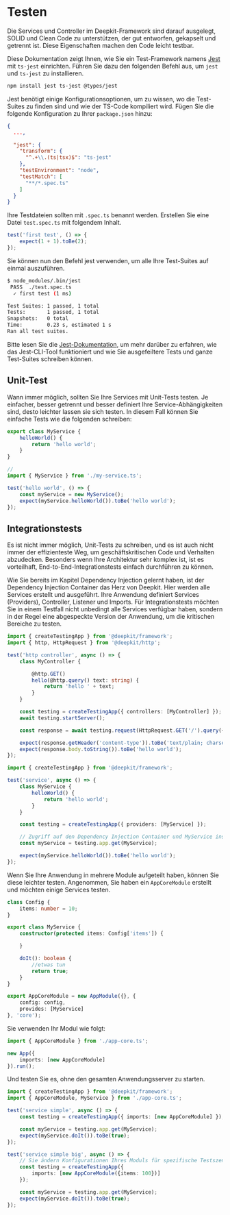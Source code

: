 # Testen

Die Services und Controller im Deepkit-Framework sind darauf ausgelegt, SOLID und Clean Code zu unterstützen, der gut entworfen, gekapselt und getrennt ist. Diese Eigenschaften machen den Code leicht testbar.

Diese Dokumentation zeigt Ihnen, wie Sie ein Test-Framework namens [Jest](https://jestjs.io) mit `ts-jest` einrichten. Führen Sie dazu den folgenden Befehl aus, um `jest` und `ts-jest` zu installieren.

```sh
npm install jest ts-jest @types/jest
```

Jest benötigt einige Konfigurationsoptionen, um zu wissen, wo die Test-Suites zu finden sind und wie der TS-Code kompiliert wird. Fügen Sie die folgende Konfiguration zu Ihrer `package.json` hinzu:

```json title=package.json
{
  ...,

  "jest": {
    "transform": {
      "^.+\\.(ts|tsx)$": "ts-jest"
    },
    "testEnvironment": "node",
    "testMatch": [
      "**/*.spec.ts"
    ]
  }
}
```

Ihre Testdateien sollten mit `.spec.ts` benannt werden. Erstellen Sie eine Datei `test.spec.ts` mit folgendem Inhalt.

```typescript
test('first test', () => {
    expect(1 + 1).toBe(2);
});
```

Sie können nun den Befehl jest verwenden, um alle Ihre Test-Suites auf einmal auszuführen.

```sh
$ node_modules/.bin/jest
 PASS  ./test.spec.ts
  ✓ first test (1 ms)

Test Suites: 1 passed, 1 total
Tests:       1 passed, 1 total
Snapshots:   0 total
Time:        0.23 s, estimated 1 s
Ran all test suites.
```

Bitte lesen Sie die [Jest-Dokumentation](https://jestjs.io), um mehr darüber zu erfahren, wie das Jest-CLI-Tool funktioniert und wie Sie ausgefeiltere Tests und ganze Test-Suites schreiben können.

## Unit-Test

Wann immer möglich, sollten Sie Ihre Services mit Unit-Tests testen. Je einfacher, besser getrennt und besser definiert Ihre Service-Abhängigkeiten sind, desto leichter lassen sie sich testen. In diesem Fall können Sie einfache Tests wie die folgenden schreiben:

```typescript
export class MyService {
    helloWorld() {
        return 'hello world';
    }
}
```

```typescript
//
import { MyService } from './my-service.ts';

test('hello world', () => {
    const myService = new MyService();
    expect(myService.helloWorld()).toBe('hello world');
});
```

## Integrationstests

Es ist nicht immer möglich, Unit-Tests zu schreiben, und es ist auch nicht immer der effizienteste Weg, um geschäftskritischen Code und Verhalten abzudecken. Besonders wenn Ihre Architektur sehr komplex ist, ist es vorteilhaft, End-to-End-Integrationstests einfach durchführen zu können.

Wie Sie bereits im Kapitel Dependency Injection gelernt haben, ist der Dependency Injection Container das Herz von Deepkit. Hier werden alle Services erstellt und ausgeführt. Ihre Anwendung definiert Services (Providers), Controller, Listener und Imports. Für Integrationstests möchten Sie in einem Testfall nicht unbedingt alle Services verfügbar haben, sondern in der Regel eine abgespeckte Version der Anwendung, um die kritischen Bereiche zu testen.

```typescript
import { createTestingApp } from '@deepkit/framework';
import { http, HttpRequest } from '@deepkit/http';

test('http controller', async () => {
    class MyController {

        @http.GET()
        hello(@http.query() text: string) {
            return 'hello ' + text;
        }
    }

    const testing = createTestingApp({ controllers: [MyController] });
    await testing.startServer();

    const response = await testing.request(HttpRequest.GET('/').query({text: 'world'}));

    expect(response.getHeader('content-type')).toBe('text/plain; charset=utf-8');
    expect(response.body.toString()).toBe('hello world');
});
```

```typescript
import { createTestingApp } from '@deepkit/framework';

test('service', async () => {
    class MyService {
        helloWorld() {
            return 'hello world';
        }
    }

    const testing = createTestingApp({ providers: [MyService] });

    // Zugriff auf den Dependency Injection Container und MyService instanziieren
    const myService = testing.app.get(MyService);

    expect(myService.helloWorld()).toBe('hello world');
});
```

Wenn Sie Ihre Anwendung in mehrere Module aufgeteilt haben, können Sie diese leichter testen. Angenommen, Sie haben ein `AppCoreModule` erstellt und möchten einige Services testen.

```typescript
class Config {
    items: number = 10;
}

export class MyService {
    constructor(protected items: Config['items']) {

    }

    doIt(): boolean {
        //etwas tun
        return true;
    }
}

export AppCoreModule = new AppModule({}, {
    config: config,
    provides: [MyService]
}, 'core');
```

Sie verwenden Ihr Modul wie folgt:

```typescript
import { AppCoreModule } from './app-core.ts';

new App({
    imports: [new AppCoreModule]
}).run();
```

Und testen Sie es, ohne den gesamten Anwendungsserver zu starten.

```typescript
import { createTestingApp } from '@deepkit/framework';
import { AppCoreModule, MyService } from './app-core.ts';

test('service simple', async () => {
    const testing = createTestingApp({ imports: [new AppCoreModule] });

    const myService = testing.app.get(MyService);
    expect(myService.doIt()).toBe(true);
});

test('service simple big', async () => {
    // Sie ändern Konfigurationen Ihres Moduls für spezifische Testszenarien
    const testing = createTestingApp({
        imports: [new AppCoreModule({items: 100})]
    });

    const myService = testing.app.get(MyService);
    expect(myService.doIt()).toBe(true);
});
```